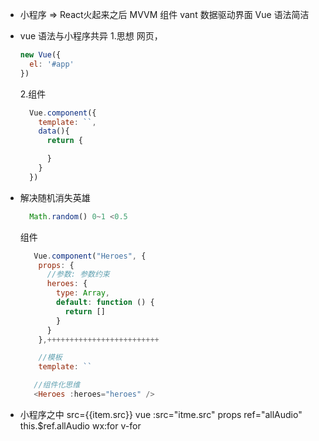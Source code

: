 - 小程序 => React火起来之后
  MVVM 组件 vant
  数据驱动界面
  Vue 语法简洁

- vue 语法与小程序共异
  1.思想
    网页，
    ```javascript
    new Vue({
      el: '#app'
    })
    ```
  2.组件
  ```javascript
    Vue.component({
      template: ``,
      data(){
        return {

        }
      }
    })
  ```

- 解决随机消失英雄
  ```javascript
    Math.random() 0~1 <0.5
  ```
  组件
  ```javascript
     Vue.component("Heroes", {
      props: {
        //参数: 参数约束
        heroes: {
          type: Array,
          default: function () {
            return []
          }
        }
      },+++++++++++++++++++++++++

      //模板
      template: ``

     //组件化思维
     <Heroes :heroes="heroes" />
  ```
- 小程序之中 src={{item.src}}
  vue :src="itme.src"
    props
    ref="allAudio"  this.$ref.allAudio
    wx:for  v-for